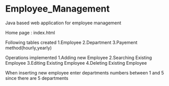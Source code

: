 # Employee_Management
Java based web application for employee management

Home page : index.html

Following tables created
1.Employee
2.Department
3.Payement method(hourly,yearly)


Operations implemented
1.Adding new Employee
2.Searching Existing Employee
3.Editing Existing Employee
4.Deleting Existing Employee


When inserting new employee enter departments numbers between 1 and 5 since there are 5 departments 
